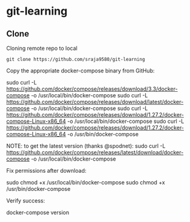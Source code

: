 # git-learning
## Clone
  Cloning remote repo to local<br>
 ```
 git clone https://github.com/sraja9580/git-learning
 ```

Copy the appropriate docker-compose binary from GitHub:

sudo curl -L https://github.com/docker/compose/releases/download/3.3/docker-compose -o /usr/local/bin/docker-compose
sudo curl -L https://github.com/docker/compose/releases/download/latest/docker-compose -o /usr/local/bin/docker-compose
sudo curl -L https://github.com/docker/compose/releases/download/1.27.2/docker-compose-Linux-x86_64 -o /usr/local/bin/docker-compose
sudo curl -L https://github.com/docker/compose/releases/download/1.27.2/docker-compose-Linux-x86_64 -o /usr/bin/docker-compose

NOTE: to get the latest version (thanks @spodnet): sudo curl -L https://github.com/docker/compose/releases/latest/download/docker-compose -o /usr/local/bin/docker-compose

Fix permissions after download:

sudo chmod +x /usr/local/bin/docker-compose
sudo chmod +x /usr/bin/docker-compose

Verify success:

docker-compose version
